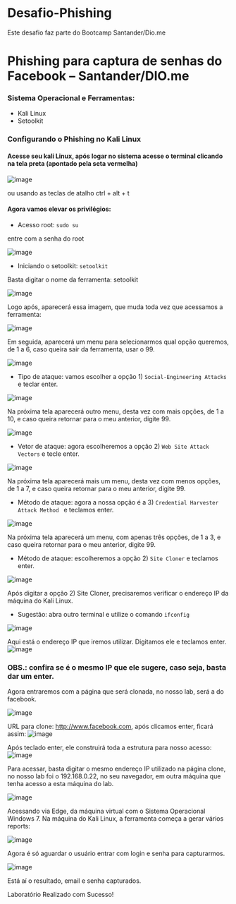 # Desafio-Phishing
Este desafio faz parte do Bootcamp Santander/Dio.me


# Phishing para captura de senhas do Facebook – Santander/DIO.me

### Sistema Operacional e Ferramentas:
- Kali Linux
- Setoolkit
### Configurando o Phishing no Kali Linux
#### Acesse seu kali Linux, após logar no sistema acesse o terminal clicando na tela preta (apontado pela seta vermelha)
![image](https://github.com/user-attachments/assets/c960d1c2-1593-4512-b35d-83d33b1652fe)

ou usando as teclas de atalho ctrl + alt + t

#### Agora vamos elevar os privilégios:
- Acesso root: ``` sudo su ```
 
entre com a senha do root

![image](https://github.com/user-attachments/assets/8a27ea9b-3985-4bd4-9508-ecbe7caee6af)

- Iniciando o setoolkit: ``` setoolkit ```

Basta digitar o nome da ferramenta: setoolkit

![image](https://github.com/user-attachments/assets/2c1ab697-ee40-4977-bf95-b6efadf20b1e)
 
Logo após, aparecerá essa imagem, que muda toda vez que acessamos a ferramenta:

![image](https://github.com/user-attachments/assets/d748267a-bb3e-495c-9c27-33844503db13)

 
Em seguida, aparecerá um menu para selecionarmos qual opção queremos, de 1 a 6, caso queira sair da ferramenta, usar o 99.

![image](https://github.com/user-attachments/assets/2ae05597-92bc-47c3-8325-9bcf8bcd4ec7)

 
- Tipo de ataque: vamos escolher a opção 1) ``` Social-Engineering Attacks ``` e teclar enter.

![image](https://github.com/user-attachments/assets/7e1b91af-e31a-484a-acf2-1ed3cb6b5a6e)

 
Na próxima tela aparecerá outro menu, desta vez com mais opções, de 1 a 10, e caso queira retornar para o meu anterior, digite 99.

![image](https://github.com/user-attachments/assets/6ace947b-5e40-485a-9eb9-3e43fecf7d21)

 
- Vetor de ataque: agora escolheremos a opção 2) ``` Web Site Attack Vectors ``` e tecle enter.

![image](https://github.com/user-attachments/assets/1fb0a04a-fcbd-4edc-b4e1-b7709fb27bc6)

 
Na próxima tela aparecerá mais um menu, desta vez com menos opções, de 1 a 7, e caso queira retornar para o meu anterior, digite 99.
- Método de ataque: agora a nossa opção é a 3) ```Credential Harvester Attack Method ``` e teclamos enter.

 ![image](https://github.com/user-attachments/assets/5190a2f2-8772-4bd9-a017-456e85cf8698)

Na próxima tela aparecerá um menu, com apenas três opções, de 1 a 3, e caso queira retornar para o meu anterior, digite 99.
- Método de ataque: escolheremos a opção 2) ``` Site Cloner ``` e teclamos enter.

![image](https://github.com/user-attachments/assets/a6cbfbd5-0ff9-4ef1-b55a-bda91b382489)


Após digitar a opção 2) Site Cloner, precisaremos verificar o endereço IP da máquina do Kali Linux. 

- Sugestão: abra outro terminal e utilize o comando ``` ifconfig ```

![image](https://github.com/user-attachments/assets/b5794aa8-1fb7-4f4c-a993-1ba1dda03afe)


 
Aqui está o endereço IP que iremos utilizar. Digitamos ele e teclamos enter.
 ![image](https://github.com/user-attachments/assets/6fc89a55-20d3-4856-8508-38ecbbbc2292)

### OBS.: confira se é o mesmo IP que ele sugere, caso seja, basta dar um enter.
Agora entraremos com a página que será clonada, no nosso lab, será a do facebook.

 ![image](https://github.com/user-attachments/assets/81ce4799-e564-4ccf-9244-cb68dbf0b536)

URL para clone: http://www.facebook.com, após clicamos enter, ficará assim:
![image](https://github.com/user-attachments/assets/cb1927dc-2d4b-466c-bfe9-5c3b04a692b5)

 
Após teclado enter, ele construirá toda a estrutura para nosso acesso:
 ![image](https://github.com/user-attachments/assets/dfdf4744-d092-4273-beaf-c5df295eee55)

Para acessar, basta digitar o mesmo endereço IP utilizado na página clone, no nosso lab foi o 192.168.0.22, no seu navegador, em outra máquina que tenha acesso a esta máquina do lab.
 
![image](https://github.com/user-attachments/assets/02403935-0cb1-4dc5-aa3e-30a8782e2fc8)

Acessando via Edge, da máquina virtual com o Sistema Operacional Windows 7.
Na máquina do Kali Linux, a ferramenta começa a gerar vários reports:

![image](https://github.com/user-attachments/assets/5214394f-8a77-486e-a8f0-cc6b399f9162)

Agora é só aguardar o usuário entrar com login e senha para capturarmos.

![image](https://github.com/user-attachments/assets/4c00f9d3-2bea-4e92-8bbd-31cdf55c495c)

Está aí o resultado, email e senha capturados.

Laboratório Realizado com Sucesso!
